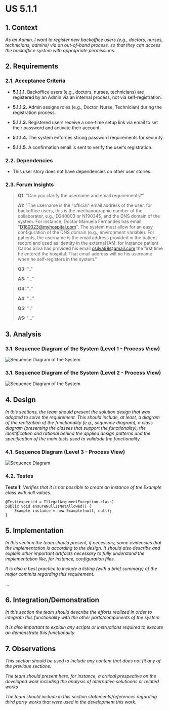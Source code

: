 # US 5.1.1

## 1. Context

*As an Admin, I want to register new backoffice users (e.g., doctors, nurses, technicians, admins) via an out-of-band process, so that they can access the backoffice system with appropriate permissions.*

## 2. Requirements

### 2.1. Acceptance Criteria

- **5.1.1.1.** Backoffice users (e.g., doctors, nurses, technicians) are registered by an Admin via an internal process, not via self-registration.

- **5.1.1.2.** Admin assigns roles (e.g., Doctor, Nurse, Technician) during the registration process.

- **5.1.1.3.** Registered users receive a one-time setup link via email to set their password and activate their account.

- **5.1.1.4.** The system enforces strong password requirements for security.

- **5.1.1.5.** A confirmation email is sent to verify the user’s registration.

### 2.2. Dependencies

- This user story does not have dependencies on other user stories.

### 2.3. Forum Insights


>**Q1:** "Can you clarify the username and email requirements?"
>
>**A1:** "The username is the "official" email address of the user. for backoffice users, this is the mechanographic number of the collaborator, e.g., D240003 or N190345, and the DNS domain of the system. For instance, Doctor Manuela Fernandes has email "D180023@myhospital.com". The system must allow for an easy configuration of the DNS domain (e.g., environment variable).
For patients, the username is the email address provided in the patient record and used as identity in the external IAM. for instance patient Carlos Silva has provided his email csilva98@gmail.com the first time he entered the hospital. That email address will be his username when he self-registers in the system."

>**Q3:** ".."
>
>**A3:** "..."

>**Q4:** ".."
>
>**A4:** "..."

>**Q5:** ".."
>
>**A5:** "..."

## 3. Analysis

### 3.1. Sequence Diagram of the System (Level 1 - Process View)

![Sequence Diagram of the System](IMG/system-sequence-diagram-level-1.svg)

### 3.1. Sequence Diagram of the System (Level 2 - Process View)

![Sequence Diagram of the System](IMG/system-sequence-diagram-level-2.svg)

## 4. Design

*In this sections, the team should present the solution design that was adopted to solve the requirement. This should include, at least, a diagram of the realization of the functionality (e.g., sequence diagram), a class diagram (presenting the classes that support the functionality), the identification and rational behind the applied design patterns and the specification of the main tests used to validade the functionality.*

### 4.1. Sequence Diagram (Level 3 - Process View)

![Sequence Diagram](IMG/sequence-diagram-level-3.svg)

### 4.2. Testes

**Teste 1:** *Verifies that it is not possible to create an instance of the Example class with null values.*

```
@Test(expected = IllegalArgumentException.class)
public void ensureNullIsNotAllowed() {
	Example instance = new Example(null, null);
}
```

## 5. Implementation

*In this section the team should present, if necessary, some evidencies that the implementation is according to the design. It should also describe and explain other important artifacts necessary to fully understand the implementation like, for instance, configuration files.*

*It is also a best practice to include a listing (with a brief summary) of the major commits regarding this requirement.*

...

## 6. Integration/Demonstration

*In this section the team should describe the efforts realized in order to integrate this functionality with the other parts/components of the system*

*It is also important to explain any scripts or instructions required to execute an demonstrate this functionality*

## 7. Observations

*This section should be used to include any content that does not fit any of the previous sections.*

*The team should present here, for instance, a critical prespective on the developed work including the analysis of alternative solutioons or related works*

*The team should include in this section statements/references regarding third party works that were used in the development this work.*